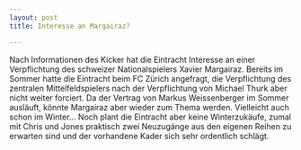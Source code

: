 ```yaml
---
layout: post
title: Interesse an Margairaz?

---
```


Nach Informationen des Kicker hat die Eintracht Interesse an einer Verpflichtung des schweizer Nationalspielers Xavier Margairaz. Bereits im Sommer hatte die Eintracht beim FC Zürich angefragt, die Verpflichtung des zentralen Mittelfeldspielers nach der Verpflichtung von Michael Thurk aber nicht weiter forciert. Da der Vertrag von Markus Weissenberger im Sommer ausläuft, könnte Margairaz aber wieder zum Thema werden. Vielleicht auch schon im Winter... Noch plant die Eintracht aber keine Winterzukäufe, zumal mit Chris und Jones praktisch zwei Neuzugänge aus den eigenen Reihen zu erwarten sind und der vorhandene Kader sich sehr ordentlich schlägt.


